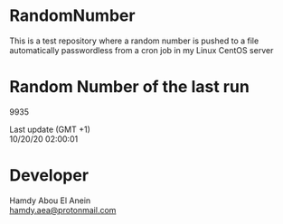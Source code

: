 # RandomNumber    
This is a test repository where a random number is pushed to a file automatically passwordless from a cron job in my Linux CentOS server    
# Random Number of the last run   
9935
      
Last update (GMT +1)    
10/20/20 02:00:01
# Developer    
Hamdy Abou El Anein   
hamdy.aea@protonmail.com

